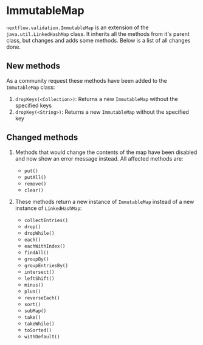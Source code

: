 # ImmutableMap

`nextflow.validation.ImmutableMap` is an extension of the `java.util.LinkedHashMap` class. It inherits all the methods from it's parent class, but changes and adds some methods. Below is a list of all changes done.

## New methods

As a community request these methods have been added to the `ImmutableMap` class:

1. `dropKeys(<Collection>)`: Returns a new `ImmutableMap` without the specified keys
2. `dropKey(<String>)`: Returns a new `ImmutableMap` without the specified key

## Changed methods

1. Methods that would change the contents of the map have been disabled and now show an error message instead. All affected methods are:

   - `put()`
   - `putAll()`
   - `remove()`
   - `clear()`

2. These methods return a new instance of `ImmutableMap` instead of a new instance of `LinkedHashMap`:
   - `collectEntries()`
   - `drop()`
   - `dropWhile()`
   - `each()`
   - `eachWithIndex()`
   - `findAll()`
   - `groupBy()`
   - `groupEntriesBy()`
   - `intersect()`
   - `leftShift()`
   - `minus()`
   - `plus()`
   - `reverseEach()`
   - `sort()`
   - `subMap()`
   - `take()`
   - `takeWhile()`
   - `toSorted()`
   - `withDefault()`
